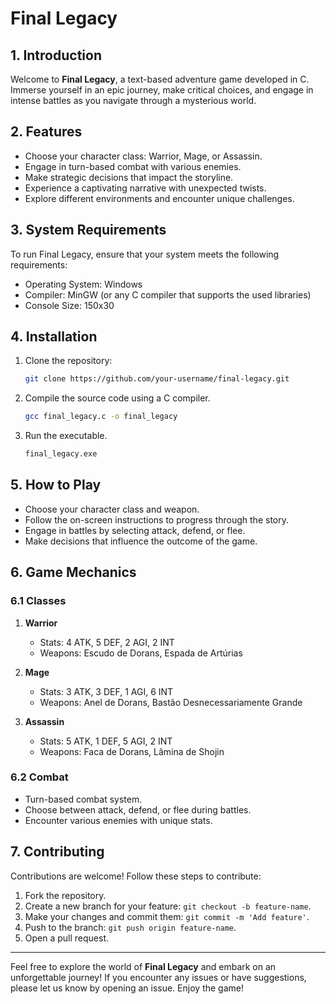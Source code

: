 # Final Legacy

## 1. Introduction <a name="introduction"></a>

Welcome to **Final Legacy**, a text-based adventure game developed in C. Immerse yourself in an epic journey, make critical choices, and engage in intense battles as you navigate through a mysterious world.

## 2. Features <a name="features"></a>

- Choose your character class: Warrior, Mage, or Assassin.
- Engage in turn-based combat with various enemies.
- Make strategic decisions that impact the storyline.
- Experience a captivating narrative with unexpected twists.
- Explore different environments and encounter unique challenges.

## 3. System Requirements <a name="system-requirements"></a>

To run Final Legacy, ensure that your system meets the following requirements:

- Operating System: Windows
- Compiler: MinGW (or any C compiler that supports the used libraries)
- Console Size: 150x30

## 4. Installation <a name="installation"></a>

1. Clone the repository:

   ```bash
   git clone https://github.com/your-username/final-legacy.git
   ```

2. Compile the source code using a C compiler.

   ```bash
   gcc final_legacy.c -o final_legacy
   ```

3. Run the executable.

   ```bash
   final_legacy.exe
   ```

## 5. How to Play <a name="how-to-play"></a>

- Choose your character class and weapon.
- Follow the on-screen instructions to progress through the story.
- Engage in battles by selecting attack, defend, or flee.
- Make decisions that influence the outcome of the game.

## 6. Game Mechanics <a name="game-mechanics"></a>

### 6.1 Classes

1. **Warrior**
   - Stats: 4 ATK, 5 DEF, 2 AGI, 2 INT
   - Weapons: Escudo de Dorans, Espada de Artúrias

2. **Mage**
   - Stats: 3 ATK, 3 DEF, 1 AGI, 6 INT
   - Weapons: Anel de Dorans, Bastão Desnecessariamente Grande

3. **Assassin**
   - Stats: 5 ATK, 1 DEF, 5 AGI, 2 INT
   - Weapons: Faca de Dorans, Lâmina de Shojin

### 6.2 Combat

- Turn-based combat system.
- Choose between attack, defend, or flee during battles.
- Encounter various enemies with unique stats.

## 7. Contributing <a name="contributing"></a>

Contributions are welcome! Follow these steps to contribute:

1. Fork the repository.
2. Create a new branch for your feature: `git checkout -b feature-name`.
3. Make your changes and commit them: `git commit -m 'Add feature'`.
4. Push to the branch: `git push origin feature-name`.
5. Open a pull request.

---

Feel free to explore the world of **Final Legacy** and embark on an unforgettable journey! If you encounter any issues or have suggestions, please let us know by opening an issue. Enjoy the game!

